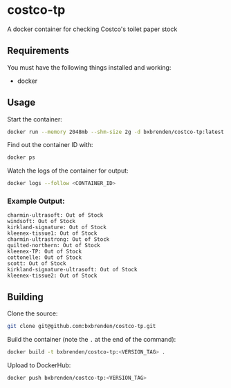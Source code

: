 #  costco-tp
A docker container for checking Costco's toilet paper stock


## Requirements
You must have the following things installed and working:
- docker


## Usage
Start the container:
```bash
docker run --memory 2048mb --shm-size 2g -d bxbrenden/costco-tp:latest
```

Find out the container ID with:
```bash
docker ps
```

Watch the logs of the container for output:
```bash
docker logs --follow <CONTAINER_ID>
```

### Example Output:

```
charmin-ultrasoft: Out of Stock
windsoft: Out of Stock
kirkland-signature: Out of Stock
kleenex-tissue1: Out of Stock
charmin-ultrastrong: Out of Stock
quilted-northern: Out of Stock
kleenex-TP: Out of Stock
cottonelle: Out of Stock
scott: Out of Stock
kirkland-signature-ultrasoft: Out of Stock
kleenex-tissue2: Out of Stock
```


## Building
Clone the source:

```bash
git clone git@github.com:bxbrenden/costco-tp.git
```

Build the container (note the `.` at the end of the command):

```bash
docker build -t bxbrenden/costco-tp:<VERSION_TAG> .
```

Upload to DockerHub:

```bash
docker push bxbrenden/costco-tp:<VERSION_TAG>
```
